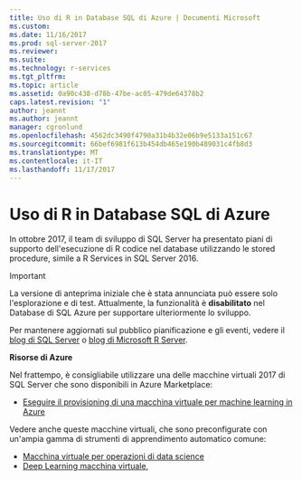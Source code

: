 ```yaml
---
title: Uso di R in Database SQL di Azure | Documenti Microsoft
ms.custom: 
ms.date: 11/16/2017
ms.prod: sql-server-2017
ms.reviewer: 
ms.suite: 
ms.technology: r-services
ms.tgt_pltfrm: 
ms.topic: article
ms.assetid: 0a90c438-d78b-47be-ac05-479de64378b2
caps.latest.revision: "1"
author: jeannt
ms.author: jeannt
manager: cgronlund
ms.openlocfilehash: 4562dc3490f4790a31b4b32e06b9e5133a151c67
ms.sourcegitcommit: 66bef6981f613b454db465e190b489031c4fb8d3
ms.translationtype: MT
ms.contentlocale: it-IT
ms.lasthandoff: 11/17/2017
---
```

# <a name="using-r-in-azure-sql-database"></a>Uso di R in Database SQL di Azure

In ottobre 2017, il team di sviluppo di SQL Server ha presentato piani di supporto dell'esecuzione di R codice nel database utilizzando le stored procedure, simile a R Services in SQL Server 2016.

> [!IMPORTANT]
> La versione di anteprima iniziale che è stata annunciata può essere solo l'esplorazione e di test. Attualmente, la funzionalità è **disabilitato** nel Database di SQL Azure per supportare ulteriormente lo sviluppo. 

Per mantenere aggiornati sul pubblico pianificazione e gli eventi, vedere il [blog di SQL Server](https://blogs.technet.microsoft.com/dataplatforminsider/) o [blog di Microsoft R Server](https://blogs.msdn.microsoft.com/rserver/).

**Risorse di Azure**

Nel frattempo, è consigliabile utilizzare una delle macchine virtuali 2017 di SQL Server che sono disponibili in Azure Marketplace: 

+ [Eseguire il provisioning di una macchina virtuale per machine learning in Azure](provision-the-r-server-only-sql-server-2016-enterprise-vm-on-azure.md)

Vedere anche queste macchine virtuali, che sono preconfigurate con un'ampia gamma di strumenti di apprendimento automatico comune:

+ [Macchina virtuale per operazioni di data science](https://docs.microsoft.com/azure/machine-learning/data-science-virtual-machine/overview)
+ [Deep Learning macchina virtuale](https://docs.microsoft.com/azure/machine-learning/data-science-virtual-machine/deep-learning-dsvm-overview), 

